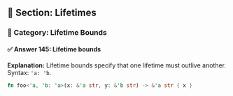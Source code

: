 ## 📘 Section: Lifetimes  
### 🔹 Category: Lifetime Bounds  
#### ✅ Answer 145: Lifetime bounds

**Explanation:**
Lifetime bounds specify that one lifetime must outlive another. Syntax: `'a: 'b`.

```rust
fn foo<'a, 'b: 'a>(x: &'a str, y: &'b str) -> &'a str { x }
```
